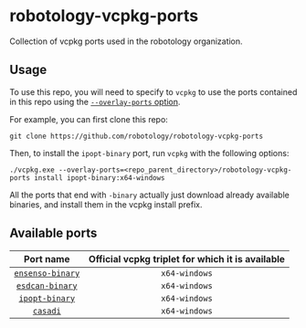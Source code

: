 # robotology-vcpkg-ports
Collection of vcpkg ports used in the robotology organization.

## Usage

To use this repo, you will need to specify to `vcpkg` to use the ports contained in this repo using
the [`--overlay-ports` option](https://github.com/microsoft/vcpkg/blob/master/docs/specifications/ports-overlay.md). 

For example, you can first clone this repo:
~~~
git clone https://github.com/robotology/robotology-vcpkg-ports
~~~

Then, to install the `ipopt-binary` port, run `vcpkg` with the following options: 
~~~
./vcpkg.exe --overlay-ports=<repo_parent_directory>/robotology-vcpkg-ports install ipopt-binary:x64-windows
~~~

All the ports that end with `-binary` actually just download already available binaries, and install them in the vcpkg install prefix. 

## Available ports 

| Port name | Official vcpkg triplet for which it is available | 
|:---------:|:------------------------------------------------:|
| [`ensenso-binary`](ensenso-binary)| `x64-windows`                | 
| [`esdcan-binary`](esdcan-binary)| `x64-windows`                | 
| [`ipopt-binary`](ipopt-binary)| `x64-windows`                | 
| [`casadi`](casadi)| `x64-windows`                | 
